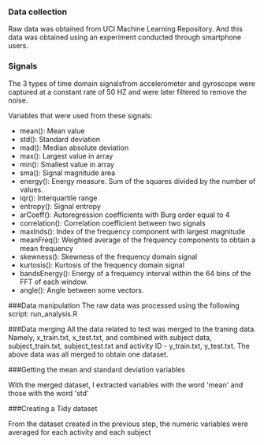 ### Data collection
Raw data was obtained from UCI Machine Learning Repository. And this data was obtained using an experiment conducted through
smartphone users.

### Signals
The 3 types of time domain signalsfrom accelerometer and gyroscope were captured at a constant rate of 50 HZ and were later filtered 
to remove the noise.

Variables that were used from these signals:
* mean(): Mean value
* std(): Standard deviation
* mad(): Median absolute deviation
* max(): Largest value in array
* min(): Smallest value in array
* sma(): Signal magnitude area
* energy(): Energy measure. Sum of the squares divided by the number of values.
* iqr(): Interquartile range
* entropy(): Signal entropy
* arCoeff(): Autoregression coefficients with Burg order equal to 4
* correlation(): Correlation coefficient between two signals
* maxInds(): Index of the frequency component with largest magnitude
* meanFreq(): Weighted average of the frequency components to obtain a mean frequency
* skewness(): Skewness of the frequency domain signal
* kurtosis(): Kurtosis of the frequency domain signal
* bandsEnergy(): Energy of a frequency interval within the 64 bins of the FFT of each window.
* angle(): Angle between some vectors.

###Data manipulation
The raw data was processed using the following script: run_analysis.R

###Data merging
All the data related to test was merged to the traning data. Namely, x_train.txt, x_test.txt, and combined with subject data, subject_train.txt, subject_test.txt and activity ID - y_train.txt, y_test.txt. The above data was all merged to obtain one dataset. 

###Getting the mean and standard deviation variables

With the merged dataset, I extracted variables with the word 'mean' and those with the word 'std'

###Creating a Tidy dataset

From the dataset created in the previous step, the numeric variables were averaged for each activity and each subject
